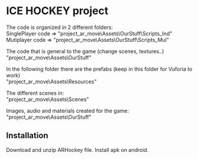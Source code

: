 # ICE HOCKEY project

The code is organized in 2 different folders:  
  SinglePlayer code => "project_ar_move\Assets\OurStuff\Scripts_Ind"  
  Mutiplayer code => "project_ar_move\Assets\OurStuff\Scripts_Mul"  

The code that is general to the game (change scenes, textures..)  
  "project_ar_move\Assets\OurStuff"  

In the following folder there are the prefabs (keep in this folder for Vuforia to work)  
  "project_ar_move\Assets\Resources"  

The different scenes in:  
  "project_ar_move\Assets\Scenes"  

Images, audio and materials created for the game:  
  "project_ar_move\Assets\OurStuff"  

## Installation
Download and unzip ARHockey file. Install apk on android. 
